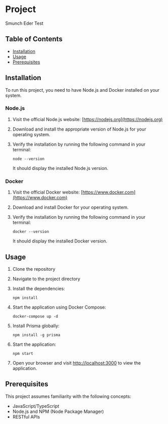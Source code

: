 # Project

Smunch Eder Test

## Table of Contents

- [Installation](#installation)
- [Usage](#usage)
- [Prerequisites](#prerequisites)

## Installation

To run this project, you need to have Node.js and Docker installed on your system.

### Node.js

1. Visit the official Node.js website: [https://nodejs.org](https://nodejs.org)
2. Download and install the appropriate version of Node.js for your operating system.
3. Verify the installation by running the following command in your terminal:

   ```shell
   node --version
   ```

   It should display the installed Node.js version.

### Docker

1. Visit the official Docker website: [https://www.docker.com](https://www.docker.com)
2. Download and install Docker for your operating system.
3. Verify the installation by running the following command in your terminal:

   ```shell
   docker --version
   ```

   It should display the installed Docker version.

## Usage

1. Clone the repository

2. Navigate to the project directory

3. Install the dependencies:

   ```shell
   npm install
   ```

4. Start the application using Docker Compose:

   ```shell
   docker-compose up -d
   ```

5. Install Prisma globally:

   ```shell
   npm install -g prisma
   ```

6. Start the application:

   ```shell
   npm start
   ```

7. Open your browser and visit [http://localhost:3000](http://localhost:3000) to view the application.

## Prerequisites

This project assumes familiarity with the following concepts:

- JavaScript/TypeScript
- Node.js and NPM (Node Package Manager)
- RESTful APIs
